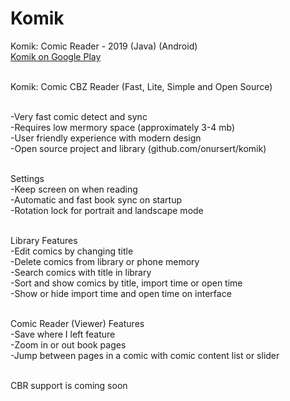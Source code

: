 # Komik
Komik: Comic Reader - 2019 (Java) (Android)<br>
<a href="https://play.google.com/store/apps/details?id=com.github.onursert.komik">Komik on Google Play</a><br><br>

Komik: Comic CBZ Reader (Fast, Lite, Simple and Open Source)<br><br>

-Very fast comic detect and sync<br>
-Requires low mermory space (approximately 3-4 mb)<br>
-User friendly experience with modern design<br>
-Open source project and library (github.com/onursert/komik)<br><br>

Settings<br>
-Keep screen on when reading<br>
-Automatic and fast book sync on startup<br>
-Rotation lock for portrait and landscape mode<br><br>

Library Features<br>
-Edit comics by changing title<br>
-Delete comics from library or phone memory<br>
-Search comics with title in library<br>
-Sort and show comics by title, import time or open time<br>
-Show or hide import time and open time on interface<br><br>

Comic Reader (Viewer) Features<br>
-Save where I left feature<br>
-Zoom in or out book pages<br>
-Jump between pages in a comic with comic content list or slider<br><br>

CBR support is coming soon<br><br>
